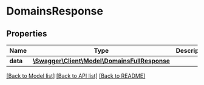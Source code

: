 # DomainsResponse

## Properties
Name | Type | Description | Notes
------------ | ------------- | ------------- | -------------
**data** | [**\Swagger\Client\Model\DomainsFullResponse**](DomainsFullResponse.md) |  | 

[[Back to Model list]](../../README.md#documentation-for-models) [[Back to API list]](../../README.md#documentation-for-api-endpoints) [[Back to README]](../../README.md)

